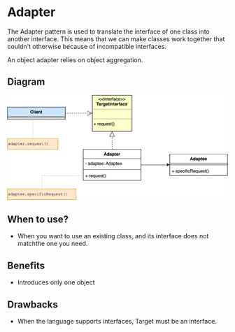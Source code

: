 # Adapter

The Adapter pattern is used to translate the interface of one class into another interface. This means that we can make classes work together that couldn't otherwise because of incompatible interfaces. 

An object adapter relies on object aggregation.

## Diagram

![Adapter Design Pattern Diagram](/img/adapter.jpg)

## When to use?

- When you want to use an existing class, and its interface does not matchthe one you need.

## Benefits

- Introduces only one object

## Drawbacks

- When the language supports interfaces, Target must be an interface.

